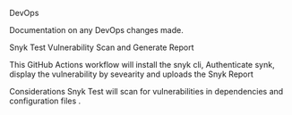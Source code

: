 DevOps

Documentation on any DevOps changes made.

Snyk Test Vulnerability Scan and Generate Report

This GitHub Actions workflow will install the snyk cli, Authenticate synk, display the vulnerability by sevearity
and uploads the Snyk Report 

Considerations
Snyk Test will scan for vulnerabilities in dependencies and configuration files .
